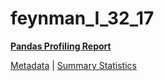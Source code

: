 # feynman_I_32_17

[**Pandas Profiling Report**](https://epistasislab.github.io/pmlb/profile/feynman_I_32_17.html)

[Metadata](metadata.yaml) | [Summary Statistics](summary_stats.tsv)

